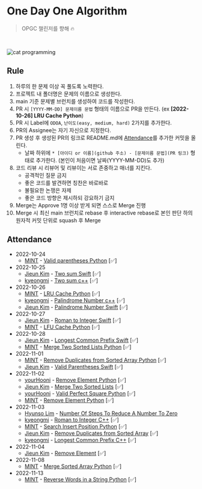 # One Day One Algorithm
> OPGC 챌린저를 향해 🔥

<br>

![cat programming](https://media.giphy.com/media/aNqEFrYVnsS52/giphy.gif)

## Rule
1. 하루의 한 문제 이상 꼭 풀도록 노력한다.
2. 프로젝트 내 폴더명은 문제의 이름으로 생성한다.
3. main 기준 문제별 브런치를 생성하여 코드를 작성한다.
4. PR 시 `[YYYY-MM-DD] 문제이름 문법` 형태의 이름으로 PR을 만든다. (ex **[2022-10-26] LRU Cache Python**)
5. PR 시 Label에 `ODOA`, `난이도(easy, medium, hard)` 2가지를 추가한다.
6. PR의 Assignee는 자기 자신으로 지정한다.
7. PR 생성 후 생성된 PR의 링크로 README.md에 [Attendance](https://github.com/ODOA-Project/ODOA/blob/main/README.md#attendance)를 추가한 커밋을 올린다.
    * 날짜 하위에 `* [아이디 or 이름](github 주소) - [문제이름 문법](PR 링크)` 형태로 추가한다. (본인이 처음이면 날짜(YYYY-MM-DD)도 추가)
8. 코드 리뷰 시 리뷰어 및 리뷰이는 서로 존중하고 매너를 지킨다.
    * 공격적인 질문 금지
    * 좋은 코드를 발견하면 칭찬은 바로바로
    * 불필요한 논쟁은 자제
    * 좋은 코드 방향은 제시하되 강요하기 금지
9. Merge는 Approve 1명 이상 받게 되면 스스로 Merge 진행
10. Merge 시 최신 main 브런치로 rebase 후 interactive rebase로 본인 판단 하의 원자적 커밋 단위로 squash 후 Merge

## Attendance
* 2022-10-24
  * [MINT](https://github.com/kyu1204) - [Valid parentheses Python](https://github.com/ODOA-Project/ODOA/pull/1) [✅]
* 2022-10-25
  * [Jieun Kim](https://github.com/saranghe41) - [Two sum Swift](https://github.com/ODOA-Project/ODOA/pull/3) [✅]
  * [kyeongmi](https://github.com/lim-km) - [Two sum c++](https://github.com/ODOA-Project/ODOA/pull/2) [✅]
* 2022-10-26
  * [MINT](https://github.com/kyu1204) - [LRU Cache Python](https://github.com/ODOA-Project/ODOA/pull/7) [✅]
  * [kyeongmi](https://github.com/lim-km) - [Palindrome Number c++](https://github.com/ODOA-Project/ODOA/pull/5) [✅]
  * [Jieun Kim](https://github.com/saranghe41) - [Palindrome Number Swift](https://github.com/ODOA-Project/ODOA/pull/6) [✅]
* 2022-10-27
  * [Jieun Kim](https://github.com/saranghe41) - [Roman to Integer Swift](https://github.com/ODOA-Project/ODOA/pull/9) [✅]
  * [MINT](https://github.com/kyu1204) - [LFU Cache Python](https://github.com/ODOA-Project/ODOA/pull/10) [✅]
* 2022-10-28
  * [Jieun Kim](https://github.com/saranghe41) - [Longest Common Prefix Swift](https://github.com/ODOA-Project/ODOA/pull/12) [✅]
  * [MINT](https://github.com/kyu1204) - [Merge Two Sorted Lists Python](https://github.com/ODOA-Project/ODOA/pull/11) [✅]
* 2022-11-01
  * [MINT](https://github.com/kyu1204) - [Remove Duplicates from Sorted Array Python](https://github.com/ODOA-Project/ODOA/pull/13) [✅]
  * [Jieun Kim](https://github.com/saranghe41) - [Valid Parentheses Swift](https://github.com/ODOA-Project/ODOA/pull/14) [✅]
* 2022-11-02
  * [yourHooni](https://github.com/yourHooni) - [Remove Element Python](https://github.com/ODOA-Project/ODOA/pull/15) [✅]
  * [Jieun Kim](https://github.com/saranghe41) - [Merge Two Sorted Lists](https://github.com/ODOA-Project/ODOA/pull/20) [✅]
  * [yourHooni](https://github.com/yourHooni) - [Valid Perfect Square Python](https://github.com/ODOA-Project/ODOA/pull/17) [✅]
  * [MINT](https://github.com/kyu1204) - [Remove Element Python](https://github.com/ODOA-Project/ODOA/pull/16) [✅]
* 2022-11-03
  * [Hyunso Lim](https://github.com/hslim8888) - [Number Of Steps To Reduce A Number To Zero](https://github.com/ODOA-Project/ODOA/pull/19)
  * [kyeongmi](https://github.com/lim-km) - [Roman to Integer C++](https://github.com/ODOA-Project/ODOA/pull/18) [✅]
  * [MINT](https://github.com/kyu1204) - [Search Insert Position Python](https://github.com/ODOA-Project/ODOA/pull/22) [✅]
  * [Jieun Kim](https://github.com/saranghe41) - [Remove Duplicates from Sorted Array](https://github.com/ODOA-Project/ODOA/pull/21) [✅]
  * [kyeongmi](https://github.com/lim-km) - [Longest Common Prefix C++](https://github.com/ODOA-Project/ODOA/pull/23) [✅]
* 2022-11-04
  * [Jieun Kim](https://github.com/saranghe41) - [Remove Element](https://github.com/ODOA-Project/ODOA/pull/28) [✅]
* 2022-11-08
  * [MINT](https://github.com/kyu1204) - [Merge Sorted Array Python](https://github.com/ODOA-Project/ODOA/pull/31) [✅]
* 2022-11-13
  * [MINT](https://github.com/kyu1204) - [Reverse Words in a String Python](https://github.com/ODOA-Project/ODOA/pull/34) [✅]
